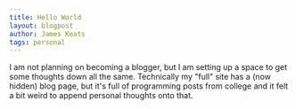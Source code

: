 ```yaml
---
title: Hello World
layout: blogpost
author: James Keats
tags: personal
---
```


I am not planning on becoming a blogger, but I am setting up a space to get some thoughts down all the same. Technically my "full" site has a (now hidden) blog page, but it's full of programming posts from college and it felt a bit weird to append personal thoughts onto that.
